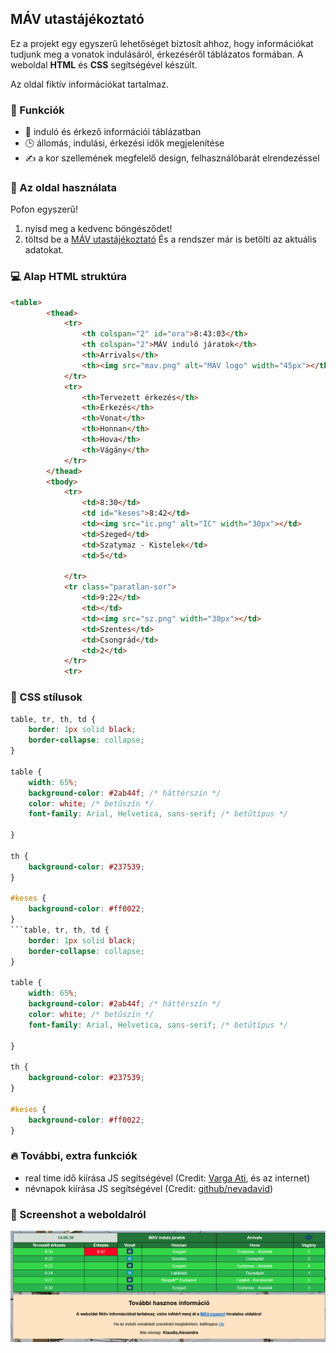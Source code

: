 ## MÁV utastájékoztató

Ez a projekt egy egyszerű lehetőséget biztosít ahhoz, hogy információkat tudjunk meg a vonatok indulásáról, érkezéséről táblázatos formában. A weboldal **HTML** és **CSS** segítségével készült.

Az oldal fiktív információkat tartalmaz. 

### 📌 Funkciók
- 🚊 induló és érkező információi táblázatban
- 🕒 állomás, indulási, érkezési idők megjelenítése
- ✍ a kor szellemének megfelelő design, felhasználóbarát elrendezéssel

### 🚀 Az oldal használata
Pofon egyszerű! 
1. nyisd meg a kedvenc böngésződet! 
2. töltsd be a [MÁV utastájékoztató](https://david-mezei.github.io/2025_01_30_MAV_indulo_jaratok/)
És a rendszer már is betölti az aktuális adatokat.

### 💻 Alap HTML struktúra
```html
<table>
        <thead>
            <tr>
                <th colspan="2" id="ora">8:43:03</th>
                <th colspan="2">MÁV induló járatok</th>
                <th>Arrivals</th>
                <th><img src="mav.png" alt="MÁV logo" width="45px"></th>
            </tr>
            <tr>
                <th>Tervezett érkezés</th>
                <th>Érkezés</th>
                <th>Vonat</th>
                <th>Honnan</th>
                <th>Hova</th>
                <th>Vágány</th>
            </tr>
        </thead>
        <tbody>
            <tr>
                <td>8:30</td>
                <td id="keses">8:42</td>
                <td><img src="ic.png" alt="IC" width="30px"></td>
                <td>Szeged</td>
                <td>Szatymaz - Kistelek</td>
                <td>5</td>
                
            </tr>
            <tr class="paratlan-sor">
                <td>9:22</td>
                <td></td>
                <td><img src="sz.png" width="30px"></td>
                <td>Szentes</td>
                <td>Csongrád</td>
                <td>2</td>
            </tr>
            <tr>
```

### 🎨 CSS stílusok
```css
table, tr, th, td {
    border: 1px solid black;
    border-collapse: collapse;
}

table {
    width: 65%; 
    background-color: #2ab44f; /* háttérszín */
    color: white; /* betűszín */
    font-family: Arial, Helvetica, sans-serif; /* betűtípus */
    
}

th {
    background-color: #237539;
}

#keses {
    background-color: #ff0022;
}
```table, tr, th, td {
    border: 1px solid black;
    border-collapse: collapse;
}

table {
    width: 65%; 
    background-color: #2ab44f; /* háttérszín */
    color: white; /* betűszín */
    font-family: Arial, Helvetica, sans-serif; /* betűtípus */
    
}

th {
    background-color: #237539;
}

#keses {
    background-color: #ff0022;
}
```

### 🔥 További, extra funkciók

- real time idő kiírása JS segítségével (Credit: [Varga Ati](https://github.com/VargaAti), és az internet)
- névnapok kiírása JS segítségével (Credit: [github/nevadavid](https://github.com/nevadavid/nevnap))

### 📸 Screenshot a weboldalról

![Screenshot](https://github.com/david-mezei/2025_01_30_MAV_indulo_jaratok/blob/main/images/screenshot.png)

